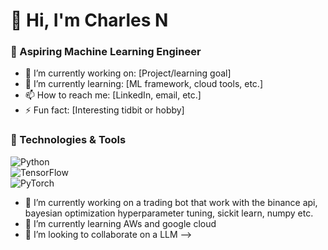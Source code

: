 # 👋 Hi, I'm Charles N 
### 🚀 Aspiring Machine Learning Engineer  

- 🔭 I’m currently working on: [Project/learning goal]  
- 🌱 I’m currently learning: [ML framework, cloud tools, etc.]  
- 📫 How to reach me: [LinkedIn, email, etc.]  
- ⚡ Fun fact: [Interesting tidbit or hobby]  

### 🔧 Technologies & Tools  
![Python](https://img.shields.io/badge/Python-3776AB?style=for-the-badge&logo=python&logoColor=white)  
![TensorFlow](https://img.shields.io/badge/TensorFlow-FF6F00?style=for-the-badge&logo=tensorflow&logoColor=white)  
![PyTorch](https://img.shields.io/badge/PyTorch-EE4C2C?style=for-the-badge&logo=pytorch&logoColor=white)  


- 🔭 I’m currently working on a trading bot that work with the binance api, bayesian optimization hyperparameter tuning, sickit learn, numpy etc.
- 🌱 I’m currently learning AWs and google cloud
- 👯 I’m looking to collaborate on a LLM
-->
